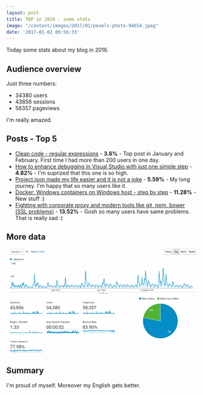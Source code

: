 ```yaml
---
layout: post
title: TOP in 2016 - some stats
image: "/content/images/2017/01/pexels-photo-94654.jpeg"
date: '2017-01-02 09:56:33'
---
```


Today some stats about my blog in 2016.

## Audience overview
Just three numbers:

- 34380 users
- 43856 sessions
- 58357 pageviews

I'm really amazed.

## Posts - Top 5

- [Clean code - regular expressions](https://stapp.space/clean-code-regular-expression/) - **3.6%** - Top post in January and February. First time I had more than 200 users in one day.
- [How to enhance debugging in Visual Studio with just one simple step](https://stapp.space/debuggerdisplayattribute/) - **4.82%** - I'm suprized that this one is so high.
- [Project.json made my life easier and it is not a joke](https://stapp.space/project-json-made-my-life-easier-and-it-is-not-a-joke/) - **5.59%** - My long journey. I'm happy that so many users like it.
- [Docker: Windows containers on Windows host - step by step](https://stapp.space/docker-windows-containers-on-windows-host-step-by-step/) - **11.28%** - New stuff :)
- [Fighting with corporate proxy and modern tools like git, npm, bower (SSL problems)](https://stapp.space/fight-with-2/) - **13.52%**  - Gosh so many users have same problems. That is really sad :(


## More data

 ![](/content/images/2017/01/blog-stats.png)

## Summary
I'm proud of myself. Moreover my English gets better.